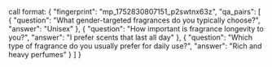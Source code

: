 call format:
{
  "fingerprint": "mp_1752830807151_p2swtnx63z",
  "qa_pairs": [
    {
      "question": "What gender-targeted fragrances do you typically choose?",
      "answer": "Unisex"
    },
    {
      "question": "How important is fragrance longevity to you?",
      "answer": "I prefer scents that last all day"
    },
    {
      "question": "Which type of fragrance do you usually prefer for daily use?",
      "answer": "Rich and heavy perfumes"
    }
  ]
}
